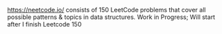 https://neetcode.io/ consists of 150 LeetCode problems that cover all possible patterns & topics in data structures. Work in Progress; Will start after I finish Leetcode 150
